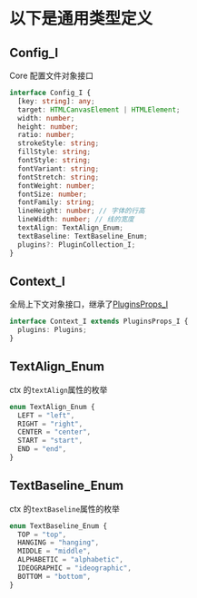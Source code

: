 # 以下是**通用**类型定义

## Config_I

Core 配置文件对象接口

```ts
interface Config_I {
  [key: string]: any;
  target: HTMLCanvasElement | HTMLElement;
  width: number;
  height: number;
  ratio: number;
  strokeStyle: string;
  fillStyle: string;
  fontStyle: string;
  fontVariant: string;
  fontStretch: string;
  fontWeight: number;
  fontSize: number;
  fontFamily: string;
  lineHeight: number; // 字体的行高
  lineWidth: number; // 线的宽度
  textAlign: TextAlign_Enum;
  textBaseline: TextBaseline_Enum;
  plugins?: PluginCollection_I;
}
```

## Context_I

全局上下文对象接口，继承了[PluginsProps_I](/types/plugins?id=pluginsprops_i)

```ts
interface Context_I extends PluginsProps_I {
  plugins: Plugins;
}
```

## TextAlign_Enum

ctx 的`textAlign`属性的枚举

```ts
enum TextAlign_Enum {
  LEFT = "left",
  RIGHT = "right",
  CENTER = "center",
  START = "start",
  END = "end",
}
```

## TextBaseline_Enum

ctx 的`textBaseline`属性的枚举

```ts
enum TextBaseline_Enum {
  TOP = "top",
  HANGING = "hanging",
  MIDDLE = "middle",
  ALPHABETIC = "alphabetic",
  IDEOGRAPHIC = "ideographic",
  BOTTOM = "bottom",
}
```
